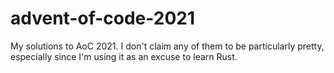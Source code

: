 # advent-of-code-2021

My solutions to AoC 2021. I don't claim any of them to be particularly pretty, especially since I'm using it as an excuse to learn Rust.
